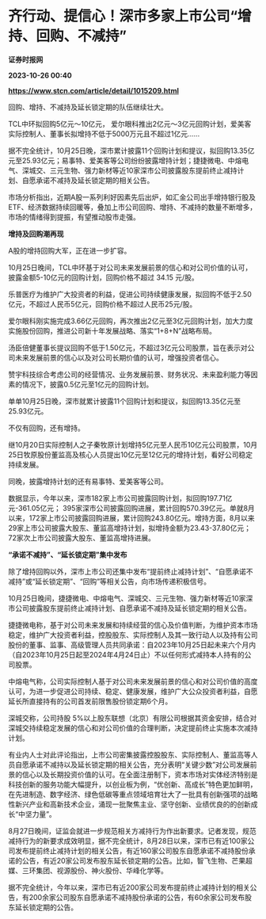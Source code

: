 # 齐行动、提信心！深市多家上市公司“增持、回购、不减持”
**证券时报网**

**2023-10-26 00:40**

**https://www.stcn.com/article/detail/1015209.html**

回购、增持、不减持及延长锁定期的队伍继续壮大。  

TCL中环拟回购5亿元～10亿元， 爱尔眼科推出2亿元～3亿元回购计划，爱美客实际控制人、董事长拟增持不低于5000万元且不超过1亿元……

据不完全统计，10月25日晚，深市累计披露11个回购计划和提议，拟回购13.35亿元至25.93亿元；易事特、爱美客等公司纷纷披露增持计划；捷捷微电、中熔电气、深城交、三元生物、强力新材等近10家深市公司披露股东提前终止减持计划、自愿承诺不减持及延长锁定期的相关公告。

市场分析指出，近期A股一系列利好因素先后出炉，如汇金公司出手增持银行股及ETF、经济数据持续回暖等，叠加上市公司回购、增持、不减持的数量不断增多，市场的情绪得到提振，有望推动股市走强。

**增持及回购潮再现**

A股的增持回购大军，正在进一步扩容。

10月25日晚间，TCL中环基于对公司未来发展前景的信心和对公司价值的认可，披露金额5-10亿元的回购计划，回购价格不超过 34.15 元/股。

乐普医疗为维护广大投资者的利益，促进公司持续健康发展，拟回购不低于2.50亿元，不超过人民币5亿元，回购价格不超过人民币25元/股。

爱尔眼科刚实施完成3.66亿元回购，再次推出2亿元至3亿元回购计划，加大力度实施股份回购，推进公司新十年发展战略、落实“1+8+N”战略布局。

汤臣倍健董事长提议回购不低于1.50亿元，不超过3亿元公司股票，旨在表示对公司未来发展前景的信心以及对公司长期价值的认可，增强投资者信心。

赞宇科技综合考虑公司的经营情况、业务发展前景、财务状况、未来盈利能力等因素的情况下，披露0.5亿元至1亿元的回购计划。

单单10月25日晚，深市就累计披露11个回购计划和提议，拟回购13.35亿元至25.93亿元。

不仅有回购，还有增持。

继10月20日实际控制人之子秦牧原计划增持5亿元至人民币10亿元公司股票，10月25日牧原股份董监高及核心人员提出10亿元至12亿元的增持计划，看好公司稳定持续发展。

同晚，披露增持计划的还有易事特、爱美客等公司。

数据显示，今年以来，深市182家上市公司披露回购计划，拟回购197.71亿元-361.05亿元； 395家深市公司披露回购进展，累计回购570.39亿元。单就8月以来，172家上市公司披露回购进展，累计回购243.80亿元。增持方面，8月以来29家上市公司披露大股东、董监高增持计划，拟增持金额为23.43-37.80亿元；72家次上市公司披露大股东、董监高增持进展。

**“承诺不减持”、“延长锁定期”集中发布**

除了增持回购以外，深市上市公司还集中发布“提前终止减持计划”、“自愿承诺不减持”或“延长锁定期”、“回购”等相关公告，向市场传递积极信号。

10月25日晚间，捷捷微电、中熔电气、深城交、三元生物、强力新材等近10家深市公司披露股东提前终止减持计划、自愿承诺不减持及延长锁定期的相关公告。

捷捷微电称，基于对公司未来发展和持续经营的信心及价值判断，为维护资本市场稳定，维护广大投资者利益，控股股东、实际控制人及其一致行动人以及持有公司股份的董事、监事、高级管理人员共同承诺：自2023年10月25日起未来六个月内（自2023年10月25日起至2024年4月24日止）不以任何形式减持本人持有的公司股票。

中熔电气称，公司实际控制人基于对公司未来发展前景的信心和对公司价值的高度认可，为进一步促进公司持续、稳定、健康发展，维护广大公众投资者利益，自愿延长所直接持有的公司首发前限售股份锁定期6个月。

深城交称，公司持股 5%以上股东联想（北京）有限公司根据其资金安排，结合对深城交持续稳定发展的信心和对公司价值的合理判断，决定提前终止实施本次减持计划。

有业内人士对此评论指出，上市公司密集披露控股股东、实际控制人、董监高等人员自愿承诺不减持以及延长锁定期的相关公告，充分表明“关键少数”对公司发展前景的信心以及长期投资价值的认可。在全面注册制下，资本市场对实体经济特别是科技创新的服务功能大幅提升，以创业板为例，“优创新、高成长”特色更加鲜明，在先进制造、数字经济、绿色低碳等重点领域培育壮大了一批具有创新强项的战略性新兴产业和高新技术企业，涌现一批聚焦主业、坚守创新、业绩优良的的创新成长“中坚力量”。

8月27日晚间，证监会就进一步规范相关方减持行为作出新要求。记者发现，规范减持行为的新要求成效明显，据不完全统计，8月28日以来，深市已有近100家公司发布提前终止减持计划的相关公告，有近160家公司股东自愿承诺不减持股份承诺的公告，有近20家公司发布股东延长锁定期的公告。比如，智飞生物、芒果超媒、三环集团、视源股份、神火股份、华峰化学等。

据不完全统计，今年以来，深市已有近200家公司发布提前终止减持计划的相关公告，有200余家公司股东自愿承诺不减持股份承诺的公告，有60余家公司发布股东延长锁定期的公告。